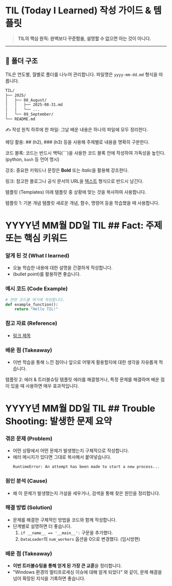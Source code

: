 # TIL (Today I Learned) 작성 가이드 & 템플릿


> **TIL의 핵심 원칙: 완벽보다 꾸준함을, 설명할 수 없으면 아는 것이 아니다.**

---

## 📁 폴더 구조

TIL은 연도별, 월별로 폴더를 나누어 관리합니다. 파일명은 `yyyy-mm-dd.md` 형식을 따릅니다.

```bash
TIL/
├── 2025/
│   ├── 08_August/
│   │   ├── 2025-08-31.md
│   │   └── ...
│   └── 09_September/
└── README.md
```

✍️ 작성 원칙
하루에 한 파일: 그날 배운 내용은 하나의 파일에 모두 정리한다.

헤딩 활용: ## (h2), ### (h3) 등을 사용해 주제별로 내용을 명확히 구분한다.

코드 블록: 코드는 반드시 백틱(```)을 사용한 코드 블록 안에 작성하여 가독성을 높인다. (python, `bash` 등 언어 명시)

강조: 중요한 키워드나 문장은 **Bold** 또는 *Italic*을 활용해 강조한다.

링크: 참고한 블로그나 공식 문서의 URL을 [텍스트](URL) 형식으로 반드시 남긴다.

템플릿 (Templates)
아래 템플릿 중 상황에 맞는 것을 복사하여 사용합니다.

템플릿 1: 기본 개념 템플릿
새로운 개념, 함수, 명령어 등을 학습했을 때 사용합니다.

# YYYY년 MM월 DD일 TIL ## Fact: 주제 또는 핵심 키워드

### 알게 된 것 (What I learned)
- 오늘 학습한 내용에 대한 설명을 간결하게 작성합니다.
- (bullet point)를 활용하면 좋습니다.

### 예시 코드 (Code Example)
```python
# 관련 코드를 여기에 작성합니다.
def example_function():
    return "Hello TIL!"
```

### 참고 자료 (Reference)
- [링크 제목](https-A//velog.io/@...)

### 배운 점 (Takeaway)
- 이번 학습을 통해 느낀 점이나 앞으로 어떻게 활용할지에 대한 생각을 자유롭게 적습니다.

템플릿 2: 에러 & 트러블슈팅 템플릿
에러를 해결했거나, 특정 문제를 해결하며 배운 점이 있을 때 사용하면 매우 효과적입니다.
# YYYY년 MM월 DD일 TIL ## Trouble Shooting: 발생한 문제 요약

### 겪은 문제 (Problem)
- 어떤 상황에서 어떤 문제가 발생했는지 구체적으로 작성합니다.
- 에러 메시지가 있다면 그대로 복사해서 붙여넣습니다.
  ```bash
  RuntimeError: An attempt has been made to start a new process...
  ```

### 원인 분석 (Cause)
- 왜 이 문제가 발생했는지 가설을 세우거나, 검색을 통해 찾은 원인을 정리합니다.

### 해결 방법 (Solution)
- 문제를 해결한 구체적인 방법을 코드와 함께 작성합니다.
- 단계별로 설명하면 더 좋습니다.
  1. `if __name__ == '__main__':` 구문을 추가했다.
  2. `DataLoader`의 `num_workers` 옵션을 0으로 변경했다. (임시방편)

### 배운 점 (Takeaway)
- **이번 트러블슈팅을 통해 얻게 된 가장 큰 교훈**을 정리합니다.
- "Windows 환경의 멀티프로세싱 이슈에 대해 알게 되었다" 와 같이, 문제 해결을 넘어 확장된 지식을 기록하면 좋습니다.
